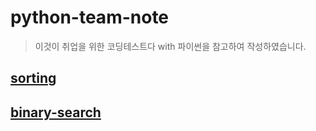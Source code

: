 # python-team-note

> 이것이 취업을 위한 코딩테스트다 with 파이썬을 참고하여 작성하였습니다.

## [sorting](https://github.com/kkng932/python-team-note/tree/main/sorting)
## [binary-search](https://github.com/kkng932/python-team-note/tree/main/binary-search)
